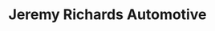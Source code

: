 ---
title: "Jeremy Richards Automotive"
url: /banff/jeremy-richards-automotive/
shop: Autowerkstatt
---